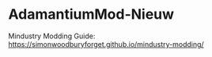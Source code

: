 # AdamantiumMod-Nieuw

Mindustry Modding Guide: https://simonwoodburyforget.github.io/mindustry-modding/
